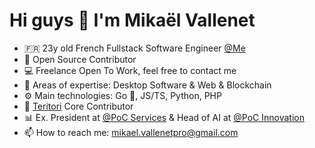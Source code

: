 # Hi guys 👋  I'm Mikaël Vallenet

- 🇫🇷 23y old French Fullstack Software Engineer [@Me](https://mikatech.me/) 
- 👯 Open Source Contributor
- 💻 Freelance Open To Work, feel free to contact me
- 🧪 Areas of expertise: Desktop Software & Web & Blockchain
- ⚙️  Main technologies: Go 💙, JS/TS, Python, PHP
- :ninja: [Teritori](https://github.com/TERITORI) Core Contributor
- 📊 Ex. President at [@PoC Services](https://www.poc-innovation.fr/poc-services) & Head of AI at [@PoC Innovation](https://github.com/PoCInnovation)
- 📫 How to reach me: mikael.vallenetpro@gmail.com
